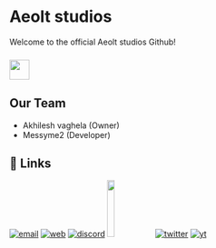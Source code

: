 <!--

**Here are some ideas to get you started:**

🙋‍♀️ A short introduction - what is your organization all about?
🌈 Contribution guidelines - how can the community get involved?
👩‍💻 Useful resources - where can the community find your docs? Is there anything else the community should know?
🍿 Fun facts - what does your team eat for breakfast?
🧙 Remember, you can do mighty things with the power of [Markdown](https://docs.github.com/github/writing-on-github/getting-started-with-writing-and-formatting-on-github/basic-writing-and-formatting-syntax)
-->
# Aeolt studios
Welcome to the official Aeolt studios Github!
### <img height="35" src="https://komarev.com/ghpvc/?username=hewol&style=for-the-badge&color=red"/>
## Our Team
* Akhilesh vaghela (Owner)
* Messyme2 (Developer)
## 🔗 Links
[![email](https://img.shields.io/badge/✉️Email-0A66C2?style=for-the-badge&l)](mailto:TheAvian@proton.me)
[![web](https://img.shields.io/badge/🌐Website-grey?style=for-the-badge&logo=website&logoColor=white)](https://avian-studios.github.io/)
[![discord](https://img.shields.io/badge/Discord-7289da?style=for-the-badge&logo=Discord&logoColor=white)](https://discord.gg/sFqU9sg6sY)
<a href="https://www.buymeacoffee.com/avicrafty8W"><img src="https://www.buymeacoffee.com/assets/img/custom_images/orange_img.png"  width="16%"></a>
[![twitter](https://img.shields.io/badge/twitter-1DA1F2?style=for-the-badge&logo=twitter&logoColor=white)](https://twitter.com/Avian_Studios)
[![yt](https://img.shields.io/badge/youtube-FF0000?style=for-the-badge&logo=youtube&logoColor=white)](https://youtube.com/@avianstudios3339)
